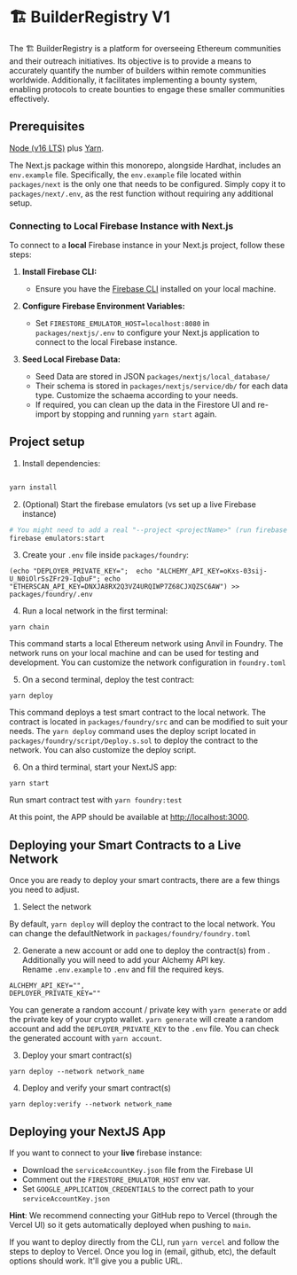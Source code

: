 # 🏗 BuilderRegistry V1

The 🏗 BuilderRegistry is a platform for overseeing Ethereum communities and their outreach initiatives. Its objective is to provide a means to accurately quantify the number of builders within remote communities worldwide. Additionally, it facilitates implementing a bounty system, enabling protocols to create bounties to engage these smaller communities effectively.

## Prerequisites

[Node (v16 LTS)](https://nodejs.org/en/download/) plus [Yarn](https://classic.yarnpkg.com/en/docs/install/).

The Next.js package within this monorepo, alongside Hardhat, includes an `env.example` file. Specifically, the `env.example` file located within `packages/next` is the only one that needs to be configured. Simply copy it to `packages/next/.env`, as the rest function without requiring any additional setup.

### Connecting to Local Firebase Instance with Next.js

To connect to a **local** Firebase instance in your Next.js project, follow these steps:

1. **Install Firebase CLI:**
   - Ensure you have the [Firebase CLI](https://firebase.google.com/docs/cli#install_the_firebase_cli) installed on your local machine.

2. **Configure Firebase Environment Variables:**
   - Set `FIRESTORE_EMULATOR_HOST=localhost:8080` in `packages/nextjs/.env` to configure your Next.js application to connect to the local Firebase instance.
     
3. **Seed Local Firebase Data:**
   - Seed Data are stored in JSON  `packages/nextjs/local_database/` 
   - Their schema is stored in `packages/nextjs/service/db/` for each data type. Customize  the schaema according to your needs.
   - If required, you can clean up the data in the Firestore UI and re-import by stopping and running `yarn start` again.
     
 
## Project setup

1. Install dependencies:

```bash

yarn install

```

2. (Optional) Start the firebase emulators (vs set up a live Firebase instance)
```bash
# You might need to add a real "--project <projectName>" (run firebase projects:list)
firebase emulators:start

```

3. Create your `.env` file inside `packages/foundry`:

```
(echo "DEPLOYER_PRIVATE_KEY=";  echo "ALCHEMY_API_KEY=oKxs-03sij-U_N0iOlrSsZFr29-IqbuF"; echo "ETHERSCAN_API_KEY=DNXJA8RX2Q3VZ4URQIWP7Z68CJXQZSC6AW") >> packages/foundry/.env
```

4. Run a local network in the first terminal:

```
yarn chain
```

This command starts a local Ethereum network using Anvil in Foundry. The network runs on your local machine and can be used for testing and development. You can customize the network configuration in `foundry.toml`

5. On a second terminal, deploy the test contract:

```
yarn deploy
```

This command deploys a test smart contract to the local network. The contract is located in `packages/foundry/src` and can be modified to suit your needs. The `yarn deploy` command uses the deploy script located in `packages/foundry/script/Deploy.s.sol` to deploy the contract to the network. You can also customize the deploy script.

6. On a third terminal, start your NextJS app:

```
yarn start
```

Run smart contract test with `yarn foundry:test`

At this point, the APP should be available at <http://localhost:3000>.


## Deploying your Smart Contracts to a Live Network

Once you are ready to deploy your smart contracts, there are a few things you need to adjust.

1. Select the network

By default, `yarn deploy` will deploy the contract to the local network. You can change the defaultNetwork in `packages/foundry/foundry.toml`

2. Generate a new account or add one to deploy the contract(s) from . Additionally you will need to add your Alchemy API key. Rename `.env.example` to `.env` and fill the required keys.

```
ALCHEMY_API_KEY="",
DEPLOYER_PRIVATE_KEY=""
```

You can generate a random account / private key with `yarn generate` or add the private key of your crypto wallet. `yarn generate` will create a random account and add the `DEPLOYER_PRIVATE_KEY` to the `.env` file. You can check the generated account with `yarn account`.

3. Deploy your smart contract(s)

```
yarn deploy --network network_name
```

4. Deploy and verify your smart contract(s)
```
yarn deploy:verify --network network_name
```

## Deploying your NextJS App

If you want to connect to your **live** firebase instance:
 - Download the `serviceAccountKey.json` file from the Firebase UI
 - Comment out the `FIRESTORE_EMULATOR_HOST` env var.
 - Set `GOOGLE_APPLICATION_CREDENTIALS` to the correct path to your `serviceAccountKey.json`

**Hint**: We recommend connecting your GitHub repo to Vercel (through the Vercel UI) so it gets automatically deployed when pushing to `main`.

If you want to deploy directly from the CLI, run `yarn vercel` and follow the steps to deploy to Vercel. Once you log in (email, github, etc), the default options should work. It'll give you a public URL.


